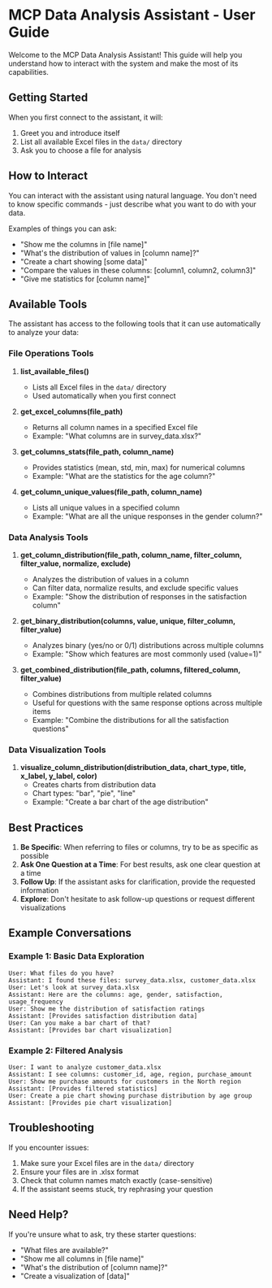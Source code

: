# MCP Data Analysis Assistant - User Guide

Welcome to the MCP Data Analysis Assistant! This guide will help you understand how to interact with the system and make the most of its capabilities.

## Getting Started

When you first connect to the assistant, it will:
1. Greet you and introduce itself
2. List all available Excel files in the `data/` directory
3. Ask you to choose a file for analysis

## How to Interact

You can interact with the assistant using natural language. You don't need to know specific commands - just describe what you want to do with your data.

Examples of things you can ask:
- "Show me the columns in [file name]"
- "What's the distribution of values in [column name]?"
- "Create a chart showing [some data]"
- "Compare the values in these columns: [column1, column2, column3]"
- "Give me statistics for [column name]"

## Available Tools

The assistant has access to the following tools that it can use automatically to analyze your data:

### File Operations Tools

1. **list_available_files()**
   - Lists all Excel files in the `data/` directory
   - Used automatically when you first connect

2. **get_excel_columns(file_path)**
   - Returns all column names in a specified Excel file
   - Example: "What columns are in survey_data.xlsx?"

3. **get_columns_stats(file_path, column_name)**
   - Provides statistics (mean, std, min, max) for numerical columns
   - Example: "What are the statistics for the age column?"

4. **get_column_unique_values(file_path, column_name)**
   - Lists all unique values in a specified column
   - Example: "What are all the unique responses in the gender column?"

### Data Analysis Tools

1. **get_column_distribution(file_path, column_name, filter_column, filter_value, normalize, exclude)**
   - Analyzes the distribution of values in a column
   - Can filter data, normalize results, and exclude specific values
   - Example: "Show the distribution of responses in the satisfaction column"

2. **get_binary_distribution(columns, value, unique, filter_column, filter_value)**
   - Analyzes binary (yes/no or 0/1) distributions across multiple columns
   - Example: "Show which features are most commonly used (value=1)"

3. **get_combined_distribution(file_path, columns, filtered_column, filter_value)**
   - Combines distributions from multiple related columns
   - Useful for questions with the same response options across multiple items
   - Example: "Combine the distributions for all the satisfaction questions"

### Data Visualization Tools

1. **visualize_column_distribution(distribution_data, chart_type, title, x_label, y_label, color)**
   - Creates charts from distribution data
   - Chart types: "bar", "pie", "line"
   - Example: "Create a bar chart of the age distribution"

## Best Practices

1. **Be Specific**: When referring to files or columns, try to be as specific as possible
2. **Ask One Question at a Time**: For best results, ask one clear question at a time
3. **Follow Up**: If the assistant asks for clarification, provide the requested information
4. **Explore**: Don't hesitate to ask follow-up questions or request different visualizations

## Example Conversations

### Example 1: Basic Data Exploration
```
User: What files do you have?
Assistant: I found these files: survey_data.xlsx, customer_data.xlsx
User: Let's look at survey_data.xlsx
Assistant: Here are the columns: age, gender, satisfaction, usage_frequency
User: Show me the distribution of satisfaction ratings
Assistant: [Provides satisfaction distribution data]
User: Can you make a bar chart of that?
Assistant: [Provides bar chart visualization]
```

### Example 2: Filtered Analysis
```
User: I want to analyze customer_data.xlsx
Assistant: I see columns: customer_id, age, region, purchase_amount
User: Show me purchase amounts for customers in the North region
Assistant: [Provides filtered statistics]
User: Create a pie chart showing purchase distribution by age group
Assistant: [Provides pie chart visualization]
```

## Troubleshooting

If you encounter issues:
1. Make sure your Excel files are in the `data/` directory
2. Ensure your files are in .xlsx format
3. Check that column names match exactly (case-sensitive)
4. If the assistant seems stuck, try rephrasing your question

## Need Help?

If you're unsure what to ask, try these starter questions:
- "What files are available?"
- "Show me all columns in [file name]"
- "What's the distribution of [column name]?"
- "Create a visualization of [data]"